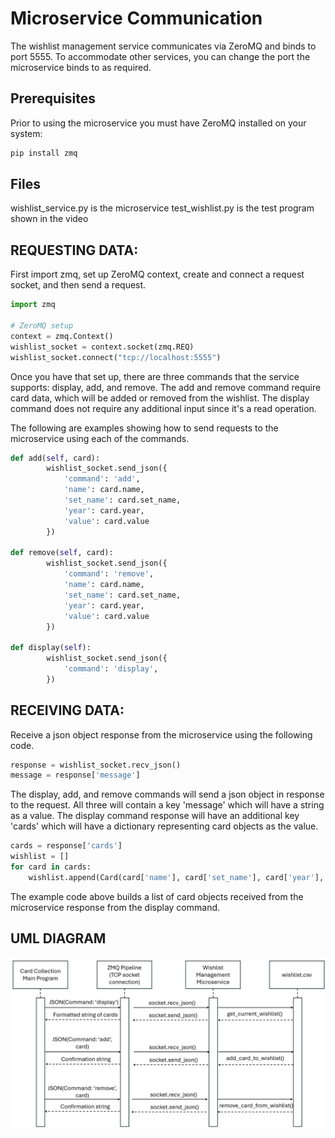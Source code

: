 # Microservice Communication

The wishlist management service communicates via ZeroMQ and binds to port 5555. To accommodate other services, you can change the port the microservice binds to as required.
## Prerequisites
Prior to using the microservice you must have ZeroMQ installed on your system:
```bash
pip install zmq
```
## Files
wishlist_service.py is the microservice
test_wishlist.py is the test program shown in the video

## REQUESTING DATA:
First import zmq, set up ZeroMQ context, create and connect a request socket, and then send a request.
```python
import zmq

# ZeroMQ setup
context = zmq.Context()
wishlist_socket = context.socket(zmq.REQ)
wishlist_socket.connect("tcp://localhost:5555")

```
Once you have that set up, there are three commands that the service supports: display, add, and remove.
The add and remove command require card data, which will be added or removed from the wishlist.
The display command does not require any additional input since it's a read operation.

The following are examples showing how to send requests to the microservice using each of the commands.
```python
def add(self, card):
        wishlist_socket.send_json({
            'command': 'add',
            'name': card.name,
            'set_name': card.set_name,
            'year': card.year,
            'value': card.value
        })

def remove(self, card):
        wishlist_socket.send_json({
            'command': 'remove',
            'name': card.name,
            'set_name': card.set_name,
            'year': card.year,
            'value': card.value
        })

def display(self):
        wishlist_socket.send_json({
            'command': 'display',
        })
```
## RECEIVING DATA:
Receive a json object response from the microservice using the following code.
```python
response = wishlist_socket.recv_json()
message = response['message']
```
The display, add, and remove commands will send a json object in response to the request.
All three will contain a key 'message' which will have a string as a value.
The display command response will have an additional key 'cards' which will have a dictionary representing card objects as the value.
```python
cards = response['cards']
wishlist = []
for card in cards:
    wishlist.append(Card(card['name'], card['set_name'], card['year'], float(card['value'])))

```
The example code above builds a list of card objects received from the microservice response from the display command.

## UML DIAGRAM
![UML Diagram](https://github.com/emburyj/cardshop_microserviceA/blob/6b5061a1834703a97ad9601a2fe903ab75c187b0/UML%20Sequence%20Diagram.jpg)